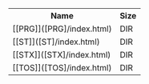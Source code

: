 <table>
<tr><th>Name</th><th>Size</th></tr>
<tr><td>
[[PRG]]([PRG]/index.html)
</td><td>DIR</td></tr>
<tr><td>
[[ST]]([ST]/index.html)
</td><td>DIR</td></tr>
<tr><td>
[[STX]]([STX]/index.html)
</td><td>DIR</td></tr>
<tr><td>
[[TOS]]([TOS]/index.html)
</td><td>DIR</td></tr>
</table>
